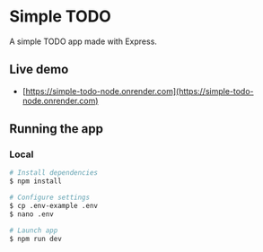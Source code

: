 # Simple TODO

A simple TODO app made with Express.

## Live demo

- [https://simple-todo-node.onrender.com](https://simple-todo-node.onrender.com)

## Running the app

### Local

```bash
# Install dependencies
$ npm install

# Configure settings
$ cp .env-example .env
$ nano .env

# Launch app
$ npm run dev
```
